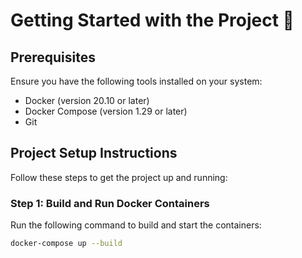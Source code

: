 # Getting Started with the Project 🚀
## Prerequisites
Ensure you have the following tools installed on your system:

- Docker (version 20.10 or later)
- Docker Compose (version 1.29 or later) 
- Git


## Project Setup Instructions
Follow these steps to get the project up and running:


### Step 1: Build and Run Docker Containers
Run the following command to build and start the containers:

```bash
docker-compose up --build
```
